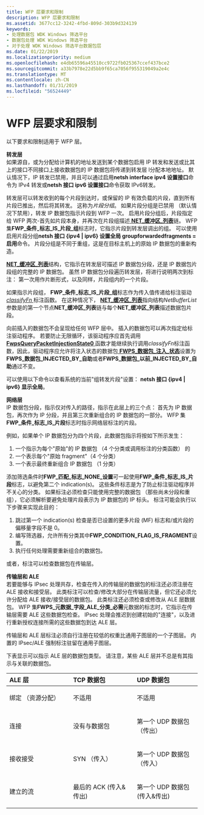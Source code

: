 ```yaml
---
title: WFP 层要求和限制
description: WFP 层要求和限制
ms.assetid: 3677cc12-3242-4fbd-809d-303b9d324139
keywords:
- 处理数据包 WDK Windows 筛选平台
- 数据包处理 WDK Windows 筛选平台
- 对于处理 WDK Windows 筛选平台数据包层
ms.date: 01/22/2019
ms.localizationpriority: medium
ms.openlocfilehash: e4db65596a45510cc9722fb025367ccef437bce2
ms.sourcegitcommit: a33b7978e22d5bb9f65ca7056f955319049a2e4c
ms.translationtype: MT
ms.contentlocale: zh-CN
ms.lasthandoff: 01/31/2019
ms.locfileid: "56524449"
---
```

# <a name="wfp-layer-requirements-and-restrictions"></a>WFP 层要求和限制


以下要求和限制适用于 WFP 层。

<a href="" id="forwarding-layer-------"></a>**转发层**   
如果源自，或为分配给计算机的地址发送到某个数据包启用 IP 转发和发送或比其上的接口不同接口上接收数据包的 IP 数据包将传递到转发层 l分配本地地址。 默认情况下，IP 转发已禁用，并且可以通过启用**netsh interface ipv4 设置接口**命令为 IPv4 转发或**netsh 接口 ipv6 设置接口**命令获取 IPv6转发。

转发层可以转发收到的每个片段到达时，或保留的 IP 有效负载的片段，直到所有片段已推出，然后将其转发。 这称为*片段分组*。 如果片段分组是已禁用 （默认情况下禁用），转发 IP 数据包指示片段到 WFP 一次。 启用片段分组后，片段指定给 WFP 两次-首先如片段本身，并再次在片段组描述[ **NET\_缓冲区\_列表**](https://msdn.microsoft.com/library/windows/hardware/ff568388)链。 WFP 集**FWP\_条件\_标志\_IS\_片段\_组**标志时，它指示片段到转发层调出的组。 可以使用启用片段分组**netsh 接口 {ipv4 | ipv6} 设置全局 groupforwardedfragments = 启用**命令。 片段分组是不同于重组，这是在目标主机上的原始 IP 数据包的重新构造。

[ **NET\_缓冲区\_列表**](https://msdn.microsoft.com/library/windows/hardware/ff568388)结构，它指示在转发层可描述 IP 数据包分段，还是 IP 数据包片段组的完整的 IP 数据包。 虽然 IP 数据包分段遍历转发层，将进行说明两次到标注： 第一次用作片断形式，以及同样，片段组内的一个片段。

如果指示片段组， **FWP\_条件\_标志\_IS\_片段\_组**标志作为传入值传递给标注驱动[*classifyFn* ](https://msdn.microsoft.com/library/windows/hardware/ff544890)标注函数。 在这种情况下， [ **NET\_缓冲区\_列表**](https://msdn.microsoft.com/library/windows/hardware/ff568388)指向结构*NetBufferList*参数是的第一个节点**NET\_缓冲区\_列表**链与每个**NET\_缓冲区\_列表**描述数据包片段。

向前插入的数据包不会呈现给任何 WFP 层中。 插入的数据包可以再次指定给标注驱动程序。 若要防止无限循环，该驱动程序应首先调用[ **FwpsQueryPacketInjectionState0** ](https://msdn.microsoft.com/library/windows/hardware/ff551202)函数才能继续执行调用*classifyFn*标注函数，因此，驱动程序应允许将注入状态的数据包[ **FWPS\_数据包\_注入\_状态**](https://msdn.microsoft.com/library/windows/hardware/ff552408)设置为**FWPS\_数据包\_INJECTED\_BY\_自助**或者**FWPS\_数据包\_以前\_INJECTED\_BY\_自助**通过不变。

可以使用以下命令以查看系统的当前"组转发片段"设置： **netsh 接口 {ipv4 | ipv6} 显示全局**。

<a href="" id="network-layer-------"></a>**网络层**   
IP 数据包分段，指示仅对传入的路径，指示在此层上的三个点： 首先为 IP 数据包，再次作为 IP 分段，并且第三次重新组合的 IP 数据包的一部分。 WFP 集**FWP\_条件\_标志\_IS\_片段**标志时指示网络层标注的片段。 

例如，如果单个 IP 数据包分为四个片段，此数据包指示将按如下所示发生：

1. 一个指示为每个"原始"的 IP 数据包 （4 个分类或调用标注的分类函数） 的
2. 一个表示每个"原始 fragment"（4 个分类）
3. 一个表示最终重新组合 IP 数据包 （1 分类）

添加筛选条件时**FWP\_匹配\_标志\_NONE\_设置**可一起使用**FWP\_条件\_标志\_IS\_片段**标志，以避免第二个 indication(s)。 这些条件标志是为了防止标注驱动程序并不关心的分类。 如果标注必须检查只能使用完整的数据包 （那些尚未分段和重组），它必须解析要避免处理片段表示为 IP 数据包的 IP 标头。 标注可能会执行以下步骤来实现此目的：

1. 跳过第一个 indication(s) 检查是否已设置的更多片段 (MF) 标志和/或片段的偏移量字段不是 0。
2. 编写筛选器，允许所有分类其中**FWP_CONDITION_FLAG_IS_FRAGMENT**设置。
3. 执行任何处理需要重新组合的数据包。

 或者，标注可以检查数据包在传输层。

<a href="" id="transport-layer-and-ale-------"></a>**传输层和 ALE**   
若要能够与 IPsec 处理共存，检查在传入的传输层的数据包的标注还必须注册在 ALE 接收和接受层。 此类标注可以检查/修改大部分在传输层流量，但它还必须允许分配给 ALE 接收/接受层的数据包。 此类标注还必须检查或修改从 ALE 层数据包。 WFP 集**FWPS\_元数据\_字段\_ALE\_分类\_必需**元数据的标志时，它指示在传输层需要 ALE 这些数据包检查。 IPsec 处理会推迟到创建初始的"连接"，以及进行重新授权连接所需的这些数据包到达 ALE 层。

传输层和 ALE 层标注必须自行注册在较低的权重比通用子图层的一个子图层。 内置的 IPsec/ALE 强制标注驻留在通用子图层。

下表显示可以指示 ALE 层的数据包类型。 请注意，某些 ALE 层并不总是有其指示与关联的数据包。

<table>
<colgroup>
<col width="33%" />
<col width="33%" />
<col width="33%" />
</colgroup>
<thead>
<tr class="header">
<th align="left">ALE 层</th>
<th align="left">TCP 数据包</th>
<th align="left">UDP 数据包</th>
</tr>
</thead>
<tbody>
<tr class="odd">
<td align="left"><p>绑定 （资源分配）</p></td>
<td align="left"><p>不适用</p></td>
<td align="left"><p>不适用</p></td>
</tr>
<tr class="even">
<td align="left"><p>连接</p></td>
<td align="left"><p>没有与数据包</p></td>
<td align="left"><p>第一个 UDP 数据包 （传出）</p></td>
</tr>
<tr class="odd">
<td align="left"><p>接收接受</p></td>
<td align="left"><p>SYN （传入）</p></td>
<td align="left"><p>第一个 UDP 数据包 （传入）</p></td>
</tr>
<tr class="even">
<td align="left"><p>建立的流</p></td>
<td align="left"><p>最后的 ACK (传入&amp;传出)</p></td>
<td align="left"><p>第一个 UDP 数据包 (传入&amp;传出)</p></td>
</tr>
</tbody>
</table>

 

 

 





